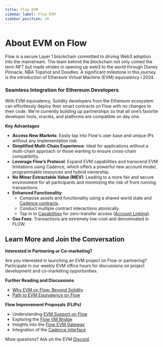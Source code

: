 ```yaml
---
title: Flow EVM
sidebar_label: Flow EVM
sidebar_position: 10
---
```


# About EVM on Flow

Flow is a secure Layer 1 blockchain committed to driving Web3 adoption into the mainstream. The team behind the blockchain not only coined the term NFT but made strides in opening up web3 to the world through Disney Pinnacle, NBA Topshot and Doodles. A significant milestone in this journey is the introduction of Ethereum Virtual Machine (EVM) equivalency i 2024. 

### **Seamless Integration for Ethereum Developers**

With EVM equivalency, Solidity developers from the Ethereum ecosystem can effortlessly deploy their smart contracts on Flow with no changes to their code. We’re currently building up partnerships so that all one’s favorite developer tools, oracles, and platforms are compatible on day one.

**Key Advantages**

- **Access New Markets**: Easily tap into Flow's user base and unique IPs without any implementation risk.
- **Simplified Multi-Chain Experience**: Ideal for applications without a multi-chain approach or those wanting to ensure cross-chain compatibility.
- **Leverage Flow’s Protocol**: Expand EVM capabilities and transcend EVM limitations using Cadence, which offers a powerful new account model, programmable resources and hybrid ownership.
- **No Miner Extractable Value (MEV)**: Leading to a more fair and secure environment for all participants and minimizing the risk of front running transactions.
- **Enhanced Functionality**:
    - Compose assets and functionality using a shared world state and [Cadence contracts](https://cadence-lang.org/).
    - Conduct multiple contract interactions atomically.
    - Tap in to [Capabilities](https://cadence-lang.org/docs/tutorial/capabilities) for zero-transfer access ([Account Linking](https://developers.flow.com/build/advanced-concepts/account-linking)).
- **Gas Fees**: Transactions are extremely low-cost and denominated in FLOW.

## Learn More and Join the Conversation

**Interested in Partnering or Co-marketing?**

Are you interested in launching an EVM project on Flow or partnering? Participate in our weekly EVM office hours for discussions on project development and co-marketing opportunities.

**Further Reading and Discussions**

- [Why EVM on Flow: Beyond Solidity](https://forum.flow.com/t/evm-on-flow-beyond-solidity/5260)
- [Path to EVM Equivalence on Flow](https://forum.flow.com/t/evm-equivalence-on-flow-proposal-and-path-forward/5478)

**Flow Improvement Proposals (FLIPs)**

- Understanding [EVM Support on Flow](https://github.com/onflow/flips/pull/225)
- Exploring the [Flow VM Bridge](https://github.com/onflow/flips/pull/233/files/d5bc46c4b13f0b9b168a94f994c77a5a689f6b24..122e938b7acae7e774246b1b66aaf5979ca21444)
- Insights into the [Flow EVM Gateway](https://github.com/onflow/flips/pull/235/files)
- Integration of the [Cadence Interface](https://github.com/onflow/flips/blob/f646491ec895442dcccdb24d80080bab1c56188e/protocol/20231116-evm-support.md)

More questions? Ask on the EVM [Discord](https://discord.com/channels/613813861610684416/1167476806333513800).
